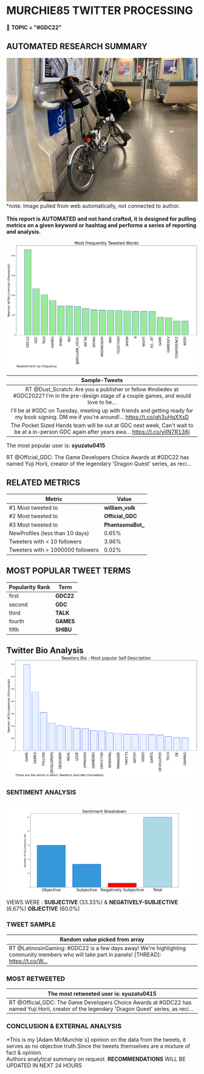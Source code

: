 # MURCHIE85 TWITTER PROCESSING 
&#x1F34E; **TOPIC = "#GDC22"**

## AUTOMATED RESEARCH SUMMARY

![image](assets/2022-03-21hashtagImage.png)*note: Image pulled from web automatically, not connected to author.
<br></br>
<b> This report is AUTOMATED and not hand crafted, it is designed for pulling metrics on a given keyword or hashtag and performs a series of reporting and analysis.</b>



![image](assets/2022-03-21TWEETS.png)



|                **Sample-Tweets**        |
| :-------------: |
| RT @Dust_Scratch: Are you a publisher or fellow #indiedev at #GDC2022? I'm in the pre-design stage of a couple games, and would love to he… |
| I'll be at #GDC on Tuesday, meeting up with friends and getting ready for my book signing. DM me if you're around!… https://t.co/gh3uHgXXsD |
| The Pocket Sized Hands team will be out at GDC next week, Can't wait to be at a in-person GDC again after years awa… https://t.co/yIIN7R136j |

The most popular user is: **syuzatu0415**
<div class="alert alert-block alert-danger"> RT @Official_GDC: The Game Developers Choice Awards at #GDC22 has named Yuji Horii, creator of the legendary 'Dragon Quest' series, as reci…</div>

## RELATED METRICS<br>
| Metric | Value |
| ------------- | ------------- |
| #1 Most tweeted to  | **william_volk** |
| #2 Most tweeted to  | **Official_GDC** |
| #3 Most tweeted to  | **PhantasmaBot_** |
| NewProfiles (less than 10 days) | 0.65%  |
| Tweeters with < 10 followers  | 3.96%|
| Tweeters with > 1000000 followers  | 0.02%  |



## MOST POPULAR TWEET TERMS 


| Popularity Rank  | Term |
| ------------- | ------------- |
| first  | **GDC22**  |
| second  | **GDC**  |
| third  | **TALK** |
| fourth  | **GAMES**  |
| fifth  | **SHIBU**  |


## Twitter Bio Analysis![image](assets/2022-03-21BIO.png)
### SENTIMENT ANALYSIS
![image](assets/2022-03-21sentiment.png)
VIEWS WERE : **SUBJECTIVE**  (33.33%) & **NEGATIVELY-SUBJECTIVE** (6.67%) **OBJECTIVE** (60.0%)

### TWEET SAMPLE 
| Random value picked from array |
| ------------- |
|RT @LatinosinGaming: #GDC22 is a few days away! We're highlighting community members who will take part in panels! [THREAD]: https://t.co/W… |

### MOST RETWEETED 

| The most retweeted user is: **syuzatu0415**  |
| ------------- |
| RT @Official_GDC: The Game Developers Choice Awards at #GDC22 has named Yuji Horii, creator of the legendary 'Dragon Quest' series, as reci… |

### CONCLUSION & EXTERNAL ANALYSIS

*This is my [Adam McMurchie`s] opinion on the data from the tweets, it serves as no objective truth.Since the tweets themselves are a mixture of fact & opinion.<br>
Authors analytical summary on request.
**RECOMMENDATIONS** WILL BE UPDATED IN NEXT  24 HOURS <br>